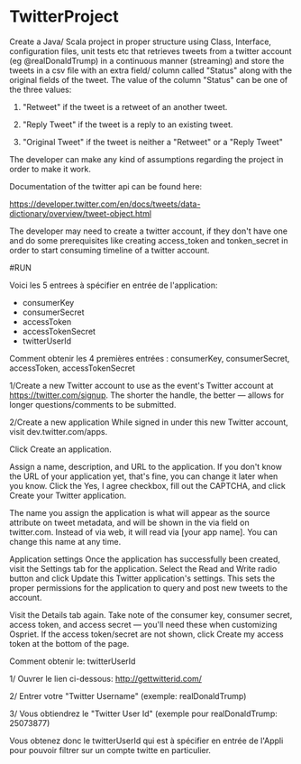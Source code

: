 # TwitterProject

Create a Java/ Scala project in proper structure using Class, Interface, configuration files, unit tests etc that retrieves tweets from a twitter account (eg @realDonaldTrump) in a continuous manner (streaming) and store the tweets in a csv file with an extra field/ column called "Status" along with the original fields of the tweet. The value of the column "Status" can be one of the three values:

 

1. "Retweet" if the tweet is a retweet of an another tweet.

2. "Reply Tweet" if the tweet is a reply to an existing tweet.

3. "Original Tweet" if the tweet is neither a "Retweet" or a "Reply Tweet"


The developer can make any kind of assumptions regarding the project in order to make it work.

 

Documentation of the twitter api can be found here:

https://developer.twitter.com/en/docs/tweets/data-dictionary/overview/tweet-object.html

 

The developer may need to create a twitter account, if they don't have one and do some prerequisites  like creating access_token and tonken_secret in order to start consuming timeline of a twitter account.

#RUN

Voici les 5 entrees à spécifier en entrée de l'application:
- consumerKey
- consumerSecret
- accessToken
- accessTokenSecret
- twitterUserId

Comment obtenir les 4 premières entrées : consumerKey, consumerSecret, accessToken, accessTokenSecret

1/Create a new Twitter account to use as the event's Twitter account at https://twitter.com/signup. The shorter the handle, the better — allows for longer questions/comments to be submitted.

2/Create a new application
While signed in under this new Twitter account, visit dev.twitter.com/apps.

Click Create an application.

Assign a name, description, and URL to the application. If you don't know the URL of your application yet, that's fine, you can change it later when you know. Click the Yes, I agree checkbox, fill out the CAPTCHA, and click Create your Twitter application.

The name you assign the application is what will appear as the source attribute on tweet metadata, and will be shown in the via field on twitter.com. Instead of via web, it will read via [your app name]. You can change this name at any time.

Application settings
Once the application has successfully been created, visit the Settings tab for the application. Select the Read and Write radio button and click Update this Twitter application's settings. This sets the proper permissions for the application to query and post new tweets to the account.

Visit the Details tab again. Take note of the consumer key, consumer secret, access token, and access secret — you'll need these when customizing Ospriet. If the access token/secret are not shown, click Create my access token at the bottom of the page.

Comment obtenir le: twitterUserId

1/ Ouvrer le lien ci-dessous: http://gettwitterid.com/

2/ Entrer votre "Twitter Username" (exemple: realDonaldTrump)

3/ Vous obtiendrez le "Twitter User Id" (exemple pour realDonaldTrump: 25073877)

Vous obtenez donc le twitterUserId qui est à spécifier en entrée de l'Appli pour pouvoir filtrer sur un compte twitte en particulier.


